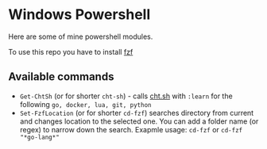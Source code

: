 # Windows Powershell

Here are some of mine powershell modules.

To use this repo you have to install [fzf](https://github.com/junegunn/fzf)

## Available commands

- `Get-ChtSh` (or for shorter `cht-sh`) - calls [cht.sh](https://cht.sh`) with `:learn`
for the following `go, docker, lua, git, python`
- `Set-FzfLocation` (or for shorter `cd-fzf`) searches directory from current and changes location to the selected one. You can add a folder name (or regex) to narrow down the search.
Exapmle usage: `cd-fzf` or `cd-fzf "*go-lang*"`



